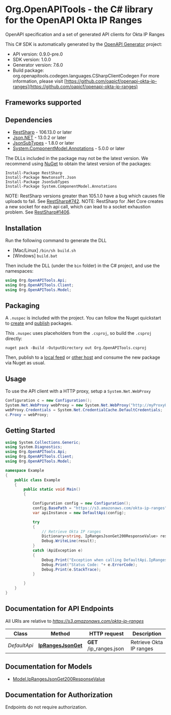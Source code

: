# Org.OpenAPITools - the C# library for the OpenAPI Okta IP Ranges

OpenAPI specification and a set of generated API clients for Okta IP Ranges

This C# SDK is automatically generated by the [OpenAPI Generator](https://openapi-generator.tech) project:

- API version: 0.9.0-pre.0
- SDK version: 1.0.0
- Generator version: 7.6.0
- Build package: org.openapitools.codegen.languages.CSharpClientCodegen
    For more information, please visit [https://github.com/oapicf/openapi-okta-ip-ranges](https://github.com/oapicf/openapi-okta-ip-ranges)

<a id="frameworks-supported"></a>
## Frameworks supported

<a id="dependencies"></a>
## Dependencies

- [RestSharp](https://www.nuget.org/packages/RestSharp) - 106.13.0 or later
- [Json.NET](https://www.nuget.org/packages/Newtonsoft.Json/) - 13.0.2 or later
- [JsonSubTypes](https://www.nuget.org/packages/JsonSubTypes/) - 1.8.0 or later
- [System.ComponentModel.Annotations](https://www.nuget.org/packages/System.ComponentModel.Annotations) - 5.0.0 or later

The DLLs included in the package may not be the latest version. We recommend using [NuGet](https://docs.nuget.org/consume/installing-nuget) to obtain the latest version of the packages:
```
Install-Package RestSharp
Install-Package Newtonsoft.Json
Install-Package JsonSubTypes
Install-Package System.ComponentModel.Annotations
```

NOTE: RestSharp versions greater than 105.1.0 have a bug which causes file uploads to fail. See [RestSharp#742](https://github.com/restsharp/RestSharp/issues/742).
NOTE: RestSharp for .Net Core creates a new socket for each api call, which can lead to a socket exhaustion problem. See [RestSharp#1406](https://github.com/restsharp/RestSharp/issues/1406).

<a id="installation"></a>
## Installation
Run the following command to generate the DLL
- [Mac/Linux] `/bin/sh build.sh`
- [Windows] `build.bat`

Then include the DLL (under the `bin` folder) in the C# project, and use the namespaces:
```csharp
using Org.OpenAPITools.Api;
using Org.OpenAPITools.Client;
using Org.OpenAPITools.Model;
```
<a id="packaging"></a>
## Packaging

A `.nuspec` is included with the project. You can follow the Nuget quickstart to [create](https://docs.microsoft.com/en-us/nuget/quickstart/create-and-publish-a-package#create-the-package) and [publish](https://docs.microsoft.com/en-us/nuget/quickstart/create-and-publish-a-package#publish-the-package) packages.

This `.nuspec` uses placeholders from the `.csproj`, so build the `.csproj` directly:

```
nuget pack -Build -OutputDirectory out Org.OpenAPITools.csproj
```

Then, publish to a [local feed](https://docs.microsoft.com/en-us/nuget/hosting-packages/local-feeds) or [other host](https://docs.microsoft.com/en-us/nuget/hosting-packages/overview) and consume the new package via Nuget as usual.

<a id="usage"></a>
## Usage

To use the API client with a HTTP proxy, setup a `System.Net.WebProxy`
```csharp
Configuration c = new Configuration();
System.Net.WebProxy webProxy = new System.Net.WebProxy("http://myProxyUrl:80/");
webProxy.Credentials = System.Net.CredentialCache.DefaultCredentials;
c.Proxy = webProxy;
```

<a id="getting-started"></a>
## Getting Started

```csharp
using System.Collections.Generic;
using System.Diagnostics;
using Org.OpenAPITools.Api;
using Org.OpenAPITools.Client;
using Org.OpenAPITools.Model;

namespace Example
{
    public class Example
    {
        public static void Main()
        {

            Configuration config = new Configuration();
            config.BasePath = "https://s3.amazonaws.com/okta-ip-ranges";
            var apiInstance = new DefaultApi(config);

            try
            {
                // Retrieve Okta IP ranges
                Dictionary<string, IpRangesJsonGet200ResponseValue> result = apiInstance.IpRangesJsonGet();
                Debug.WriteLine(result);
            }
            catch (ApiException e)
            {
                Debug.Print("Exception when calling DefaultApi.IpRangesJsonGet: " + e.Message );
                Debug.Print("Status Code: "+ e.ErrorCode);
                Debug.Print(e.StackTrace);
            }

        }
    }
}
```

<a id="documentation-for-api-endpoints"></a>
## Documentation for API Endpoints

All URIs are relative to *https://s3.amazonaws.com/okta-ip-ranges*

Class | Method | HTTP request | Description
------------ | ------------- | ------------- | -------------
*DefaultApi* | [**IpRangesJsonGet**](docs/DefaultApi.md#iprangesjsonget) | **GET** /ip_ranges.json | Retrieve Okta IP ranges


<a id="documentation-for-models"></a>
## Documentation for Models

 - [Model.IpRangesJsonGet200ResponseValue](docs/IpRangesJsonGet200ResponseValue.md)


<a id="documentation-for-authorization"></a>
## Documentation for Authorization

Endpoints do not require authorization.

